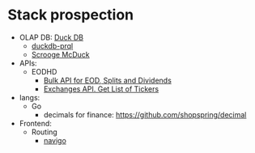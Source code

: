 # Stack prospection

- OLAP DB: [Duck DB](https://duckdb.org/)
    - [duckdb-prql](https://github.com/ywelsch/duckdb-prql)
    - [Scrooge McDuck](https://github.com/pdet/Scrooge-McDuck)
- APIs:
    - EODHD
        - [Bulk API for EOD, Splits and Dividends](https://eodhd.com/financial-apis/bulk-api-eod-splits-dividends)
        - [Exchanges API. Get List of Tickers](https://eodhd.com/financial-apis/exchanges-api-list-of-tickers-and-trading-hours)
- langs:
    - Go
        - decimals for finance: https://github.com/shopspring/decimal
- Frontend:
    - Routing
      - [navigo](https://github.com/krasimir/navigo) 
